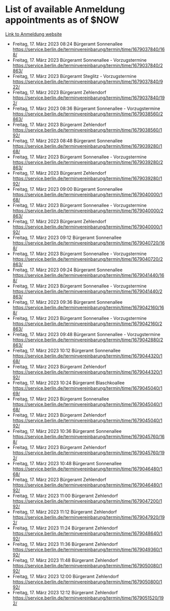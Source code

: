 # List of available Anmeldung appointments as of $NOW
[Link to Anmeldung website](https://service.berlin.de/terminvereinbarung/termin/tag.php?termin=1&anliegen[]=120686&dienstleisterlist=122210,122217,327316,122219,327312,122227,327314,122231,327346,122243,327348,122254,122252,329742,122260,329745,122262,329748,122271,327278,122273,327274,122277,327276,330436,122280,327294,122282,327290,122284,327292,122291,327270,122285,327266,122286,327264,122296,327268,150230,329760,122297,327286,122294,327284,122312,329763,122314,329775,122304,327330,122311,327334,122309,327332,317869,122281,327352,122279,329772,122283,122276,327324,122274,327326,122267,329766,122246,327318,122251,327320,122257,327322,122208,327298,122226,327300&herkunft=http%3A%2F%2Fservice.berlin.de%2Fdienstleistung%2F120686%2F)
- Freitag, 17. März 2023 08:24 Bürgeramt Sonnenallee https://service.berlin.de/terminvereinbarung/termin/time/1679037840/168/
- Freitag, 17. März 2023  Bürgeramt Sonnenallee - Vorzugstermine https://service.berlin.de/terminvereinbarung/termin/time/1679037840/2863/
- Freitag, 17. März 2023  Bürgeramt Steglitz - Vorzugstermine https://service.berlin.de/terminvereinbarung/termin/time/1679037840/922/
- Freitag, 17. März 2023  Bürgeramt Zehlendorf https://service.berlin.de/terminvereinbarung/termin/time/1679037840/192/
- Freitag, 17. März 2023 08:36 Bürgeramt Sonnenallee - Vorzugstermine https://service.berlin.de/terminvereinbarung/termin/time/1679038560/2863/
- Freitag, 17. März 2023  Bürgeramt Zehlendorf https://service.berlin.de/terminvereinbarung/termin/time/1679038560/192/
- Freitag, 17. März 2023 08:48 Bürgeramt Sonnenallee https://service.berlin.de/terminvereinbarung/termin/time/1679039280/168/
- Freitag, 17. März 2023  Bürgeramt Sonnenallee - Vorzugstermine https://service.berlin.de/terminvereinbarung/termin/time/1679039280/2863/
- Freitag, 17. März 2023  Bürgeramt Zehlendorf https://service.berlin.de/terminvereinbarung/termin/time/1679039280/192/
- Freitag, 17. März 2023 09:00 Bürgeramt Sonnenallee https://service.berlin.de/terminvereinbarung/termin/time/1679040000/168/
- Freitag, 17. März 2023  Bürgeramt Sonnenallee - Vorzugstermine https://service.berlin.de/terminvereinbarung/termin/time/1679040000/2863/
- Freitag, 17. März 2023  Bürgeramt Zehlendorf https://service.berlin.de/terminvereinbarung/termin/time/1679040000/192/
- Freitag, 17. März 2023 09:12 Bürgeramt Sonnenallee https://service.berlin.de/terminvereinbarung/termin/time/1679040720/168/
- Freitag, 17. März 2023  Bürgeramt Sonnenallee - Vorzugstermine https://service.berlin.de/terminvereinbarung/termin/time/1679040720/2863/
- Freitag, 17. März 2023 09:24 Bürgeramt Sonnenallee https://service.berlin.de/terminvereinbarung/termin/time/1679041440/168/
- Freitag, 17. März 2023  Bürgeramt Sonnenallee - Vorzugstermine https://service.berlin.de/terminvereinbarung/termin/time/1679041440/2863/
- Freitag, 17. März 2023 09:36 Bürgeramt Sonnenallee https://service.berlin.de/terminvereinbarung/termin/time/1679042160/168/
- Freitag, 17. März 2023  Bürgeramt Sonnenallee - Vorzugstermine https://service.berlin.de/terminvereinbarung/termin/time/1679042160/2863/
- Freitag, 17. März 2023 09:48 Bürgeramt Sonnenallee - Vorzugstermine https://service.berlin.de/terminvereinbarung/termin/time/1679042880/2863/
- Freitag, 17. März 2023 10:12 Bürgeramt Sonnenallee https://service.berlin.de/terminvereinbarung/termin/time/1679044320/168/
- Freitag, 17. März 2023  Bürgeramt Zehlendorf https://service.berlin.de/terminvereinbarung/termin/time/1679044320/192/
- Freitag, 17. März 2023 10:24 Bürgeramt Blaschkoallee https://service.berlin.de/terminvereinbarung/termin/time/1679045040/169/
- Freitag, 17. März 2023  Bürgeramt Sonnenallee https://service.berlin.de/terminvereinbarung/termin/time/1679045040/168/
- Freitag, 17. März 2023  Bürgeramt Zehlendorf https://service.berlin.de/terminvereinbarung/termin/time/1679045040/192/
- Freitag, 17. März 2023 10:36 Bürgeramt Sonnenallee https://service.berlin.de/terminvereinbarung/termin/time/1679045760/168/
- Freitag, 17. März 2023  Bürgeramt Zehlendorf https://service.berlin.de/terminvereinbarung/termin/time/1679045760/192/
- Freitag, 17. März 2023 10:48 Bürgeramt Sonnenallee https://service.berlin.de/terminvereinbarung/termin/time/1679046480/168/
- Freitag, 17. März 2023  Bürgeramt Zehlendorf https://service.berlin.de/terminvereinbarung/termin/time/1679046480/192/
- Freitag, 17. März 2023 11:00 Bürgeramt Zehlendorf https://service.berlin.de/terminvereinbarung/termin/time/1679047200/192/
- Freitag, 17. März 2023 11:12 Bürgeramt Zehlendorf https://service.berlin.de/terminvereinbarung/termin/time/1679047920/192/
- Freitag, 17. März 2023 11:24 Bürgeramt Zehlendorf https://service.berlin.de/terminvereinbarung/termin/time/1679048640/192/
- Freitag, 17. März 2023 11:36 Bürgeramt Zehlendorf https://service.berlin.de/terminvereinbarung/termin/time/1679049360/192/
- Freitag, 17. März 2023 11:48 Bürgeramt Zehlendorf https://service.berlin.de/terminvereinbarung/termin/time/1679050080/192/
- Freitag, 17. März 2023 12:00 Bürgeramt Zehlendorf https://service.berlin.de/terminvereinbarung/termin/time/1679050800/192/
- Freitag, 17. März 2023 12:12 Bürgeramt Zehlendorf https://service.berlin.de/terminvereinbarung/termin/time/1679051520/192/
